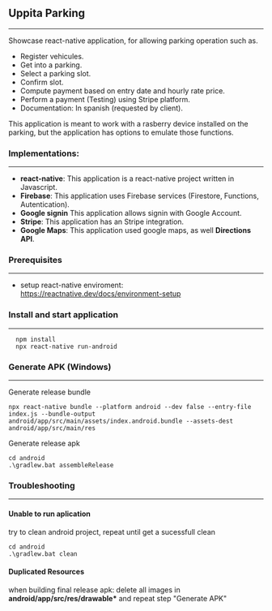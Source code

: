 ## Uppita Parking
---

Showcase react-native application, for allowing parking operation such as.

- Register vehicules.
- Get into a parking.
- Select a parking slot.
- Confirm slot.
- Compute payment based on entry date and hourly rate price.
- Perform a payment (Testing) using Stripe platform.
- Documentation: In spanish (requested by client).


This application is meant to work with a rasberry device installed on the parking, but the application has options to emulate those functions.

### Implementations:
---

  - **react-native**: This application is a react-native project written in Javascript.
  - **Firebase**:   This application uses Firebase services (Firestore, Functions, Autentication).
  - **Google signin**   This application allows signin with Google Account.
  - **Stripe**:   This application has an Stripe integration.
  - **Google Maps**: This application used google maps, as well **Directions API**.


### Prerequisites
---

  - setup react-native enviroment: https://reactnative.dev/docs/environment-setup


### Install and start application
---

```
  npm install
  npx react-native run-android
```

### Generate APK (Windows)
---

Generate release bundle
```
npx react-native bundle --platform android --dev false --entry-file index.js --bundle-output android/app/src/main/assets/index.android.bundle --assets-dest android/app/src/main/res
```

Generate release apk
```
cd android
.\gradlew.bat assembleRelease
```

### Troubleshooting
---

#### **Unable to run aplication**
try to clean android project, repeat until get a sucessfull clean

  ```
  cd android
  .\gradlew.bat clean
  ```

#### **Duplicated Resources** 
when building final release apk: delete all images in **android/app/src/res/drawable\*** and repeat step "Generate APK"